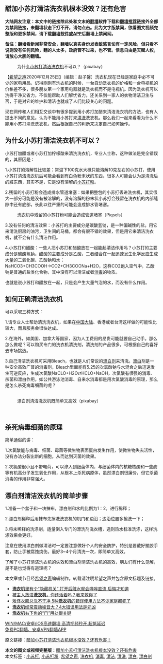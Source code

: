  <h2>醋加小苏打清洁洗衣机根本没效？还有危害</h2> <p class="notice"><b>大陆网友注意：本文中的链接除此处和文末的<a href="https://github.com/bannedbook/fanqiang" >翻墙</a>软件下载和<a href="https://github.com/killgcd/justmysocks/blob/master/README.md">翻墙推荐</a>链接外全部为禁网链接，未翻墙状态下打不开，请勿点击。此为文字版禁闻，欲看图文视频完整版和更多禁闻，请下载<a href="https://github.com/bannedbook/fanqiang">翻墙软件或APP</a>后翻墙上禁闻网。</p><p>备注：翻墙看新闻非常安全，翻墙以真实身份发表敏感言论有一定风险，但只看不说则没有任何风险，翻的人太多，政府管不过来，也不管。信息自由是天赋人权，请放心大胆的翻墙。</b></p>  <div class="entry"> <figure><figcaption>为什幺<a href="https://www.bannedbook.org/bnews/tag/%e5%b0%8f%e8%8b%8f%e6%89%93/" class="st_tag internal_tag" rel="tag" title="标签 小苏打 下的日志">小苏打</a><a href="https://www.bannedbook.org/bnews/tag/%E6%B8%85%E6%B4%81/" class="st_tag internal_tag" rel="tag" title="标签 清洁 下的日志">清洁</a><a href="https://www.bannedbook.org/bnews/tag/%e6%b4%97%e8%a1%a3%e6%9c%ba/" class="st_tag internal_tag" rel="tag" title="标签 洗衣机 下的日志">洗衣机</a>不可以？（pixabay）</figcaption></figure> <p>【<span class='wp_keywordlink_affiliate'><a href="https://www.soundofhope.org" title="希望之声" target="_blank">希望之声</a></span>2020年12月25日】（编辑：赵子馨）洗衣机现在已经是家庭中必不可少的家电用品，记得刚刚有洗衣机的时候，一台自动洗衣机的价格和一台电视机的价格差不多，很多朋友第一个家用电器就是洗衣机而不是电视机。因为洗衣机可以洗得干净又省力，不仅能帮助人们解忧省力，还关系到一家人的衣物清洁卫生与否，于是对它的维护和清洁也就成了人们比较关心的问题。</p> <p>现在网传和人们相互交谈中有很多提到用小苏打加醋来清洁洗衣机的方法，也有人提出不同的意见，认为不能用小苏打来<a href="https://www.bannedbook.org/bnews/tag/%E6%B8%85%E6%B4%97/" class="st_tag internal_tag" rel="tag" title="标签 清洗 下的日志">清洗</a>洗衣机。那么我们一起来看看为什么不能用小苏打清洗洗衣机，然后根据自己的判断来决定自己如何操作。</p> <h2><strong>为什幺小苏打清洁洗衣机不可以？</strong></h2> <p>小苏打加醋或者小苏打加柠檬酸来清洗洗衣机，专业人士称，这种做法是完全错误的，其原因是：</p> <p>1.小苏打的溶解性比较差：常温下100克水大概只能溶解10克左右的小苏打，使用小苏打清洁洗衣机后可能会看到有白色粉末状的东西，很多人可能会认为是清洗后的脏东西，其实不是，它是没有溶解的<a href="https://www.bannedbook.org/bnews/tag/%E5%B0%8F%E8%8B%8F%E6%89%93%E7%B2%89/" class="st_tag internal_tag" rel="tag" title="标签 小苏打粉 下的日志">小苏打粉</a>。</p> <p>2.残留的小苏打粉会造成排水管道堵塞：如果把整包的小苏打丢进洗衣机，其实很大一部分可能是没有被溶解的，没有溶解的粉末状小苏打会残留在洗衣机的内部缝隙中还有底部，长此以往严重的可能会造成排水管堵塞。</p>  <figure><figcaption>洗衣机中残留的小苏打粉可能会造成管道堵塞（Piqsels）</figcaption></figure> <p>3.没有任何的清洁效果：小苏打的主要成分是碳酸氢钠，是一种偏碱性的盐。用它来清洗厨房的油污，卫生间的马桶，都会有很不错的效果，但是用它来清洁洗衣机，就不会有什么清洁作用。</p> <p>4.小苏打和醋酸：一些人把小苏打和醋酸放在一起能起清洁作用吗？小苏打的主要成分是碳酸氢钠，醋酸的主要成分是乙酸，二者结合在一起迅速发生化学反应生成大量的二氧化碳、乙酸钠和水：NaHCO3+CH3COOH→CO2+CH3COONa+H2O，这样CO2跑入空气中，乙酸钠是普通的盐类化合物，其中没有可以清洁或者<a href="https://www.bannedbook.org/bnews/tag/%E6%B6%88%E6%AF%92/" class="st_tag internal_tag" rel="tag" title="标签 消毒 下的日志">消毒</a>的物质。</p> <p>也就是说小苏打和醋放在一起，只是会产生大量气泡的水，而没有什么作用。</p> <h2><strong>如何正确清洁洗衣机</strong></h2> <p>可以采取三种方式：</p> <p>1.请专业人士帮助清洗洗衣机，如果在<span class='wp_keywordlink_affiliate'><a href="https://www.bannedbook.org/" title="中国" target="_blank">中国</a></span><span class='wp_keywordlink_affiliate'><a href="https://www.bannedbook.org/" title="大陆" target="_blank">大陆</a></span>、香港或者台湾这样做的可能性比较大，而且服务会很快达成。</p>  <p>2.在海外，如美国、加拿大等国家，因为人工费用的昂贵可能就要自己动手。那么怎么做呢？可以购买专门的洗衣机清洗剂，清洗剂的产品很多，可根据自己的喜好去市场挑选。</p> <p>3.自己清洁洗衣机可采用Bleach，也就是人们常说的<a href="https://www.bannedbook.org/bnews/tag/%E6%BC%82%E7%99%BD%E5%89%82/" class="st_tag internal_tag" rel="tag" title="标签 漂白剂 下的日志">漂白剂</a>来清洗。<a href="https://www.bannedbook.org/bnews/tag/%E6%BC%82%E7%99%BD/" class="st_tag internal_tag" rel="tag" title="标签 漂白 下的日志">漂白</a>剂是一种安全高效广普的消毒剂，Bleach里面能有5.25的次氯酸钠与水混合之后迅速发生可逆反应，生成次氯酸NaCLO+H2O⇄HCLO+NaOH，次氯酸有很强的消毒、杀菌和漂白作用，如公共游泳池消毒、自来水消毒都是用次氯酸消毒的原理，那么是怎么杀死病毒细菌的呢？</p> <figure><figcaption>​<br /> 漂白剂清洁洗衣机既简单又高效（pixabay）</p> <p>​</figcaption></figure> <h2><strong>杀死病毒细菌的原理</strong></h2> <p>简单通俗的讲：</p> <p>1.次氯酸能与病毒、细菌、霉菌等微生物表面蛋白发生作用，使微生物失去活性，没有办法分裂出新的细胞，从而达到灭菌的效果。</p>  <p>2.次氯酸很小且不带电荷，可以渗入到细菌体内，与细菌体内的核糖核酸和一些酶等有机高分子发生氧化作用，从根本上杀死病原体，虽然漂白剂很廉价，但它杀菌消毒的作用非常强大。</p> <h2><strong>漂白剂清洁洗衣机的简单步骤</strong></h2> <p>1.准备一个盆子和一块抹布，漂白剂和水的比例为1：2，进行稀释；</p> <p>2.漂白剂稀释后用抹布先擦洗洗衣机的机门和边沿；边沿位置多擦洗一下；</p> <p>3.将未稀释的洗涤剂，适量倒入专门的漂洗剂洗衣槽，选则热水标准洗涤，这样洗涤效果会更好。</p> <p>注意在使用漂白剂做清洁时一定要注意做好个人的安全防护，特别是要戴好塑胶手套，防止手被腐蚀烧伤。最好3~4个月清洗一次，即简单又高效。</p>  <p>了解了小苏打清洁洗衣机的失效和漂白剂清洁洗衣机的高效，朋友们有什么见解，是不是也觉得有道理呢？</p> <p>本文章或节目经<a href="https://www.bannedbook.org/bnews/tag/%e5%b8%8c%e6%9c%9b%e4%b9%8b%e5%a3%b0/" class="st_tag internal_tag" rel="tag" title="标签 希望之声 下的日志">希望之声</a>编辑制作，转载请注明希望之声并包含原文标题及链接。</p> <ul class='op-related-articles' title='相关阅读'> <li><a href='https://www.bannedbook.org/bnews/lifebaike/20201215/1448000.html' target='_blank'><b>洗衣机</b>里有个“隐藏机关” 打开后脏水就会哗哗直流 后悔才知道</a></li> <li><a href='https://www.bannedbook.org/bnews/comments/20201128/1438633.html' target='_blank'>被主人放进<b>洗衣机</b>，你还活着吗？我来救你了</a></li> <li><a href='https://www.bannedbook.org/bnews/lifebaike/20201123/1435547.html' target='_blank'>难怪衣服总洗不干净 5种<b>洗衣机</b>的错误使用方法不少家庭都犯了</a></li> <li><a href='https://www.bannedbook.org/bnews/lifebaike/20201106/1426835.html' target='_blank'><b>洗衣机</b>经常震动噪音大？4大错误用法是元凶</a></li> <li><a href='https://www.bannedbook.org/bnews/lifebaike/20200912/1395169.html' target='_blank'><b>洗衣机</b>右下角的“门”用处很关键</a></li> </ul> <p class="texttj"> <a href="https://github.com/bannedbook/fanqiang/wiki/V2ray%E6%9C%BA%E5%9C%BA" target="_blank">WIN/MAC/安卓/iOS高速翻墙:高清视频秒开,超低延迟</a><br/> <a href="https://github.com/bannedbook/fanqiang/wiki/%E7%A6%81%E9%97%BB%E7%BD%91%E5%AE%89%E5%8D%93%E7%BF%BB%E5%A2%99%E6%96%B0%E9%97%BBAPP" target="_blank">免费PC翻墙、安卓VPN翻墙APP</a></p><p>原文链接：<a class="src_link"  href="https://www.soundofhope.org/post/457330" target="_blank">醋加小苏打清洁洗衣机根本没效？还有危害！</a></p><a name='sharetosocial'></a>       <div><b>本文的图文或视频完整版</b>：<a href='https://www.bannedbook.org/bnews/comments/20201226/1455354.html'>醋加小苏打清洁洗衣机根本没效？还有危害</a></div>  </div><!--END ENTRY--> <div class="postfooter"> <div>本文标签：<a href="https://www.bannedbook.org/bnews/tag/%e5%b0%8f%e8%8b%8f%e6%89%93/" rel="tag">小苏打</a>, <a href="https://www.bannedbook.org/bnews/tag/%E5%B0%8F%E8%8B%8F%E6%89%93%E7%B2%89/" rel="tag">小苏打粉</a>, <a href="https://www.bannedbook.org/bnews/tag/%e5%b8%8c%e6%9c%9b%e4%b9%8b%e5%a3%b0/" rel="tag">希望之声</a>, <a href="https://www.bannedbook.org/bnews/tag/%e6%b4%97%e8%a1%a3%e6%9c%ba/" rel="tag">洗衣机</a>, <a href="https://www.bannedbook.org/bnews/tag/%E6%B6%88%E6%AF%92/" rel="tag">消毒</a>, <a href="https://www.bannedbook.org/bnews/tag/%E6%B8%85%E6%B4%81/" rel="tag">清洁</a>, <a href="https://www.bannedbook.org/bnews/tag/%E6%B8%85%E6%B4%97/" rel="tag">清洗</a>, <a href="https://www.bannedbook.org/bnews/tag/%E6%BC%82%E7%99%BD/" rel="tag">漂白</a>, <a href="https://www.bannedbook.org/bnews/tag/%E6%BC%82%E7%99%BD%E5%89%82/" rel="tag">漂白剂</a></div>  </div><!--END POSTFOOTER--> 